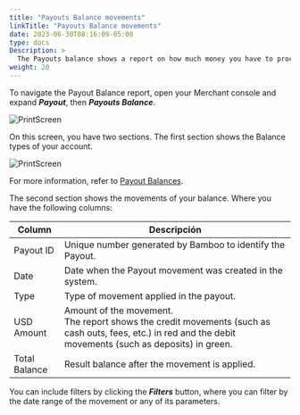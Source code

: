 ```yaml
---
title: "Payouts Balance movements"
linkTitle: "Payouts Balance movements"
date: 2023-06-30T08:16:09-05:00
type: docs
Description: >
  The Payouts balance shows a report on how much money you have to process Payout transactions. For introductory terms about this feature, refer to [Payout Balances]({{< ref "Payout-Balances.md" >}}).
weight: 20
---
```


To navigate the Payout Balance report, open your Merchant console and expand ***Payout***, then ***Payouts Balance***.

![PrintScreen](/assets/Payouts/Payouts9_en.png)

On this screen, you have two sections. The first section shows the Balance types of your account.

![PrintScreen](/assets/Payouts/Payouts10_en.png)

For more information, refer to [Payout Balances](/payouts/overview/payout-balances.html#balance-types).

The second section shows the movements of your balance. Where you have the following columns:

| Column | Descripción |
|---|---|
| Payout ID | Unique number generated by Bamboo to identify the Payout. |
| Date | Date when the Payout movement was created in the system. |
| Type | Type of movement applied in the payout. |
| USD Amount | Amount of the movement.<br>The report shows the credit movements (such as cash outs, fees, etc.) in red and the debit movements (such as deposits) in green. |
| Total Balance | Result balance after the movement is applied. |

You can include filters by clicking the _**Filters**_ button, where you can filter by the date range of the movement or any of its parameters.